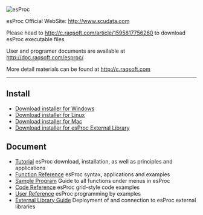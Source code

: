 ![esProc](https://github.com/SPLWare/esProc/blob/master/logo/esProc1.jpg)


esProc Official WebSite: http://www.scudata.com

Please head to http://c.raqsoft.com/article/1595817756260 to download esProc executable files

User and programer documents are available at http://doc.raqsoft.com/esproc/

More detail materials can be found at http://c.raqsoft.com

-----------------------------------------------------------------------------------------------------------------------

Install
-----------------------------------------------------------------------------------------------------------------------

*   [Download installer for Windows](http://www.raqsoft.com/raqesproc/update/esProc-install-20211104.zip)
*   [Download installer for Linux](http://www.raqsoft.com/raqesproc/update/esProc-20211104_linux.zip)
*   [Download installer for Mac](http://www.raqsoft.com/raqesproc/update/esProc-20211104_mac_en.zip)
*   [Download installer for esProc External Library](http://www.raqsoft.com/raqextlib/update/extlib-20211104.zip)


Document
-----------------------------------------------------------------------------------------------------------------------

*   [Tutorial](http://doc.raqsoft.com/esproc/tutorial/) esProc download, installation, as well as principles and applications
*   [Function Reference](http://doc.raqsoft.com/esproc/func/) esProc syntax, applications and examples
*   [Sample Program](http://doc.raqsoft.com/esproc/spd/) Guide to all functions under menus in esProc
*   [Code Reference](http://doc.raqsoft.com/esproc/coderefer/ ) esProc grid-style code examples
*   [User Reference](http://doc.raqsoft.com/esproc/manual/) esProc programming by examples
*   [External Library Guide](http://doc.raqsoft.com/esproc/ext/) Deployment of and connection to esProc external libraries
